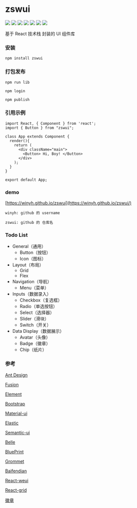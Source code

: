 # zswui

![](https://img.shields.io/npm/l/zswui) ![](https://img.shields.io/npm/v/zswui) ![](https://img.shields.io/npm/dm/zswui) ![](https://img.shields.io/github/issues/winyh/zswui) ![](https://img.shields.io/github/languages/code-size/winyh/zswui) ![](https://img.shields.io/github/stars/winyh/zswui) ![](https://img.shields.io/github/last-commit/winyh/zswui)


基于 React 技术栈 封装的 UI 组件库

### 安装
```
npm install zswui
```

### 打包发布

```
npm run lib

npm login

npm publish
```

### 引用示例
```
import React, { Component } from 'react';
import { Button } from "zswui";

class App extends Component {
  render(){
    return (
      <div className="main">
        <Button> Hi, Boy! </Button>
      </div>
    );
  }
}

export default App;
```

### demo

[https://winyh.github.io/zswui](https://winyh.github.io/zswui/)

```
winyh: github 的 username

zswui: github 的 仓库名
```

### Todo List
* General（通用）
	* Button（按钮）
	* Icon（图标）
* Layout（布局）
	* Grid
	* Flex
* Navigation（导航）
	* Menu（菜单）
* Inputs（数据录入）
	* Checkbox（复选框）
	* Radio（单选按钮）
	* Select（选择器）
	* Slider（滑块）
	* Switch（开关）
* Data Display（数据展示）
	* Avatar（头像）
	* Badge（徽章）
	* Chip（纸片）

### 参考
[Ant Design](https://ant.design/index-cn)

[Fusion](https://fusion.design/)

[Element](https://element.eleme.cn/2.0/#/zh-CN/guide/design)

[Bootstrap](https://getbootstrap.com/)

[Material-ui](https://material-ui.com/zh/)

[Elastic](https://elastic.github.io/eui/#/)

[Semantic-ui](https://react.semantic-ui.com/)

[Belle](http://nikgraf.github.io/belle/#/?_k=niiywd)

[BluePrint](https://blueprintjs.com/)

[Grommet](https://v2.grommet.io/)

[Baifendian](http://ui.baifendian.com/)

[React-weui](http://weui.github.io/react-weui/#/)

[React-grid](https://github.com/STRML/react-grid-layout)

[徽章](https://shields.io/)












